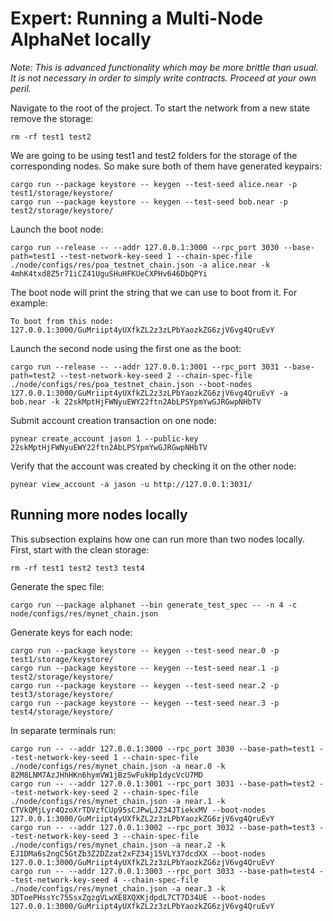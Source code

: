 # Expert: Running a Multi-Node AlphaNet locally

_Note: This is advanced functionality which may be more brittle than usual. It is not necessary in order to simply write contracts. Proceed at your own peril._

Navigate to the root of the project. To start the network from a new state remove the storage:

```text
rm -rf test1 test2
```

We are going to be using test1 and test2 folders for the storage of the corresponding nodes. So make sure both of them have generated keypairs:

```text
cargo run --package keystore -- keygen --test-seed alice.near -p test1/storage/keystore/
cargo run --package keystore -- keygen --test-seed bob.near -p test2/storage/keystore/
```

Launch the boot node:

```text
cargo run --release -- --addr 127.0.0.1:3000 --rpc_port 3030 --base-path=test1 --test-network-key-seed 1 --chain-spec-file ./node/configs/res/poa_testnet_chain.json -a alice.near -k 4mhK4txd8Z5r71iCZ41UguSHuHFKUeCXPHv646DbQPYi
```

The boot node will print the string that we can use to boot from it. For example:

```text
To boot from this node: 127.0.0.1:3000/GuMriipt4yUXfkZL2z3zLPbYaozkZG6zjV6vg4QruEvY
```

Launch the second node using the first one as the boot:

```text
cargo run --release -- --addr 127.0.0.1:3001 --rpc_port 3031 --base-path=test2 --test-network-key-seed 2 --chain-spec-file ./node/configs/res/poa_testnet_chain.json --boot-nodes 127.0.0.1:3000/GuMriipt4yUXfkZL2z3zLPbYaozkZG6zjV6vg4QruEvY -a bob.near -k 22skMptHjFWNyuEWY22ftn2AbLPSYpmYwGJRGwpNHbTV
```

Submit account creation transaction on one node:

```text
pynear create_account jason 1 --public-key 22skMptHjFWNyuEWY22ftn2AbLPSYpmYwGJRGwpNHbTV
```

Verify that the account was created by checking it on the other node:

```text
pynear view_account -a jason -u http://127.0.0.1:3031/
```

## Running more nodes locally

This subsection explains how one can run more than two nodes locally. First, start with the clean storage:

```text
rm -rf test1 test2 test3 test4
```

Generate the spec file:

```text
cargo run --package alphanet --bin generate_test_spec -- -n 4 -c node/configs/res/mynet_chain.json
```

Generate keys for each node:

```text
cargo run --package keystore -- keygen --test-seed near.0 -p test1/storage/keystore/
cargo run --package keystore -- keygen --test-seed near.1 -p test2/storage/keystore/
cargo run --package keystore -- keygen --test-seed near.2 -p test3/storage/keystore/
cargo run --package keystore -- keygen --test-seed near.3 -p test4/storage/keystore/
```

In separate terminals run:

```text
cargo run -- --addr 127.0.0.1:3000 --rpc_port 3030 --base-path=test1 --test-network-key-seed 1 --chain-spec-file ./node/configs/res/mynet_chain.json -a near.0 -k 82M8LNM7AzJHhHKn6hymVW1jBzSwFukHp1dycVcU7MD
cargo run -- --addr 127.0.0.1:3001 --rpc_port 3031 --base-path=test2 --test-network-key-seed 2 --chain-spec-file ./node/configs/res/mynet_chain.json -a near.1 -k CTVkQMjLyr4QzoXrTDVzfCUp95sCJPwLJZ34JTiekxMV --boot-nodes 127.0.0.1:3000/GuMriipt4yUXfkZL2z3zLPbYaozkZG6zjV6vg4QruEvY
cargo run -- --addr 127.0.0.1:3002 --rpc_port 3032 --base-path=test3 --test-network-key-seed 3 --chain-spec-file ./node/configs/res/mynet_chain.json -a near.2 -k EJ1DMa6s2ngC5GtZb3Z2DZzat2xFZ34j15VLY37dcdXX --boot-nodes 127.0.0.1:3000/GuMriipt4yUXfkZL2z3zLPbYaozkZG6zjV6vg4QruEvY
cargo run -- --addr 127.0.0.1:3003 --rpc_port 3033 --base-path=test4 --test-network-key-seed 4 --chain-spec-file ./node/configs/res/mynet_chain.json -a near.3 -k 3DToePHssYc75SsxZgzgVLwXE8XQXKjdpdL7CT7D34UE --boot-nodes 127.0.0.1:3000/GuMriipt4yUXfkZL2z3zLPbYaozkZG6zjV6vg4QruEvY
```


